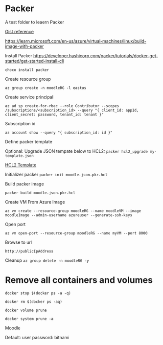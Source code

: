 # Packer
A test folder to leaern Packer

[Gist reference](https://gist.github.com/shailensukul/fdb0d853248e5fc331c29dcad1d753b9)

<https://learn.microsoft.com/en-us/azure/virtual-machines/linux/build-image-with-packer>

Install Packer <https://developer.hashicorp.com/packer/tutorials/docker-get-started/get-started-install-cli>

`choco install packer`

Create resource group

`az group create -n moodleRG -l eastus`

Create service principal

`az ad sp create-for-rbac --role Contributor --scopes /subscriptions/<subscription_id> --query "{ client_id: appId, client_secret: password, tenant_id: tenant }"`

Subscription id

`az account show --query "{ subscription_id: id }"`

Define packer template

Optional: Upgrade JSON tempate below to HCL2: `packer hcl2_upgrade my-template.json`

[HCL2 Template](./ubuntu.json.pkr.hcl)

Initializer packer
`packer init moodle.json.pkr.hcl`

Build packer image

`packer build moodle.json.pkr.hcl`

Create VM From Azure Image

```
az vm create --resource-group moodleRG --name moodleVM --image moodleImage --admin-username azureuser --generate-ssh-keys

```

Open port

```
az vm open-port --resource-group moodleRG --name myVM --port 8000

```

Browse to url

`http://publicIpAddress`


Cleanup
`az group delete -n moodleRG -y`

# Remove all containers and volumes
`docker stop $(docker ps -a -q) `

`docker rm $(docker ps -aq)`

 `docker volume prune`

 `docker system prune -a`

 Moodle

  Default: user
password: bitnami